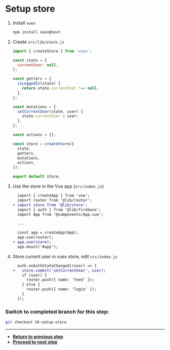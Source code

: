 # Setup store

1. Install `vuex`

   ```bash
   npm install vuex@next
   ```

1. Create `src/lib/store.js`

   ```js
   import { createStore } from 'vuex';

   const state = {
     currentUser: null,
   };

   const getters = {
     isLoggedIn(state) {
       return state.currentUser !== null;
     },
   };

   const mutations = {
     setCurrentUser(state, user) {
       state.currentUser = user;
     },
   };

   const actions = {};

   const store = createStore({
     state,
     getters,
     mutations,
     actions,
   });

   export default store;
   ```

1. Use the store in the Vue app (`src/index.js`)

   ```diff
     import { createApp } from 'vue';
     import router from '@lib/router';
   + import store from '@lib/store';
     import { auth } from '@lib/firebase';
     import App from '@components/App.vue';

     ...

     const app = createApp(App);
     app.use(router);
   + app.use(store);
     app.mount('#app');
   ```

1. Store current user in vuex store, edit `src/index.js`

   ```diff
     auth.onAuthStateChanged((user) => {
   +   store.commit('setCurrentUser', user);
       if (user) {
         router.push({ name: 'feed' });
       } else {
         router.push({ name: 'login' });
       }
     });
   ```

### Switch to completed branch for this step:

```bash
git checkout 10-setup-store
```

---

- [**Return to previous step**](09-implement-login-feature.md)
- [**Proceed to next step**](11-add-navigation-guards.md)
